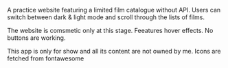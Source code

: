 A practice website featuring a limited film catalogue without API.
Users can switch between dark & light mode and scroll through the lists of films.

The website is comsmetic only at this stage. Feeatures hover effects. No buttons are working.

This app is only for show and all its content are not owned by me.
Icons are fetched from fontawesome